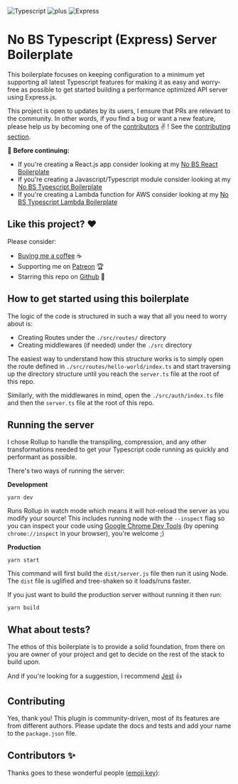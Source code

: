 ![Typescript](https://assets.jeanlescure.io/f8mvuN.svg)
![plus](https://assets.jeanlescure.io/gxaoy.svg)
![Express](https://assets.jeanlescure.io/4qCHvECk.svg)

# No BS Typescript (Express) Server Boilerplate

This boilerplate focuses on keeping configuration to a minimum yet supporting all latest Typescript
features for making it as easy and worry-free as possible to get started building a performance
optimized API server using Express.js.

This project is open to updates by its users, I ensure that PRs are relevant to the community.
In other words, if you find a bug or want a new feature, please help us by becoming one of the
[contributors](#contributors-) ✌️ ! See the [contributing section](#contributing).

🚨 **Before continuing:**

- If you're creating a React.js app consider looking at my [No BS React Boilerplate](https://github.com/jeanlescure/no-bs-react-boilerplate)
- If you're creating a Javascript/Typescript module consider looking at my [No BS Typescript Boilerplate](https://github.com/jeanlescure/no-bs-typescript-boilerplate)
- If you're creating a Lambda function for AWS consider looking at my [No BS Typescript Lambda Boilerplate](https://github.com/jeanlescure/no-bs-typescript-lambda-boilerplate)

## Like this project? ❤️

Please consider:

- [Buying me a coffee](https://www.buymeacoffee.com/jeanlescure) ☕
- Supporting me on [Patreon](https://www.patreon.com/jeanlescure) 🏆
- Starring this repo on [Github](https://github.com/jeanlescure/string-crypto) 🌟

## How to get started using this boilerplate

The logic of the code is structured in such a way that all you need to worry about is:

- Creating Routes under the `./src/routes/` directory
- Creating middlewares (if needed) under the `./src` directory

The easiest way to understand how this structure works is to simply open the route defined in
`./src/routes/hello-world/index.ts` and start traversing up the directory structure until you reach
the `server.ts` file at the root of this repo.

Similarly, with the middlewares in mind, open the `./src/auth/index.ts` file and then the
`server.ts` file at the root of this repo.

## Running the server

I chose Rollup to handle the transpiling, compression, and any other transformations needed to get
your Typescript code running as quickly and performant as possible.

There's two ways of running the server:

**Development**

```
yarn dev
```

Runs Rollup in watch mode which means it will hot-reload the server as you modify your source! This
includes running node with the `--inspect` flag so you can inspect your code using [Google Chrome Dev Tools](https://nodejs.org/en/docs/guides/debugging-getting-started/)
(by opening `chrome://inspect` in your browser), you're welcome ;)

**Production**

```
yarn start
```

This command will first build the `dist/server.js` file then run it using Node. The `dist` file is
uglified and tree-shaken so it loads/runs faster.

If you just want to build the production server without running it then run:

```
yarn build
```

## What about tests?

The ethos of this boilerplate is to provide a solid foundation, from there on you are owner of your
project and get to decide on the rest of the stack to build upon.

And if you're looking for a suggestion, I recommend [Jest](https://jestjs.io/) :thumbsup:

## Contributing

Yes, thank you! This plugin is community-driven, most of its features are from different authors.
Please update the docs and tests and add your name to the `package.json` file.

## Contributors ✨

Thanks goes to these wonderful people ([emoji key](https://allcontributors.org/docs/en/emoji-key)):

